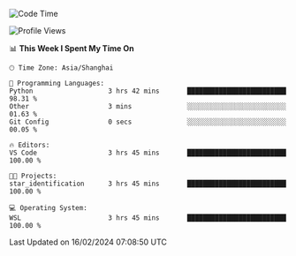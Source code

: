 <!--START_SECTION:waka-->
![Code Time](http://img.shields.io/badge/Code%20Time-1%2C514%20hrs%2023%20mins-blue)

![Profile Views](http://img.shields.io/badge/Profile%20Views-0-blue)

📊 **This Week I Spent My Time On** 

```text
🕑︎ Time Zone: Asia/Shanghai

💬 Programming Languages: 
Python                   3 hrs 42 mins       █████████████████████████   98.31 % 
Other                    3 mins              ░░░░░░░░░░░░░░░░░░░░░░░░░   01.63 % 
Git Config               0 secs              ░░░░░░░░░░░░░░░░░░░░░░░░░   00.05 % 

🔥 Editors: 
VS Code                  3 hrs 45 mins       █████████████████████████   100.00 % 

🐱‍💻 Projects: 
star_identification      3 hrs 45 mins       █████████████████████████   100.00 % 

💻 Operating System: 
WSL                      3 hrs 45 mins       █████████████████████████   100.00 % 
```


 Last Updated on 16/02/2024 07:08:50 UTC
<!--END_SECTION:waka-->
